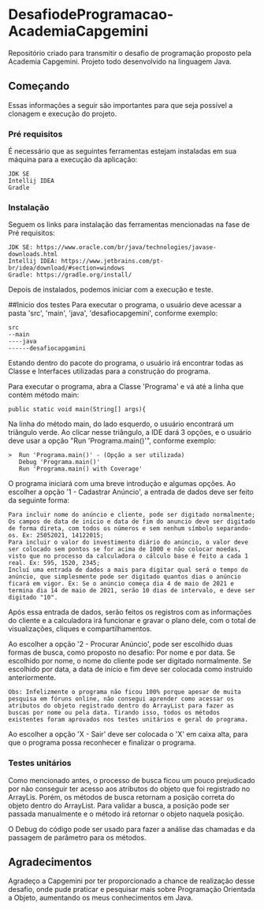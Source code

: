 # DesafiodeProgramacao-AcademiaCapgemini
Repositório criado para transmitir o desafio de programação proposto pela Academia Capgemini. Projeto todo desenvolvido na linguagem Java.

## Começando
Essas informações a seguir são importantes para que seja possível a clonagem e execução do projeto.

### Pré requisitos
É necessário que as seguintes ferramentas estejam instaladas em sua máquina para a execução da aplicação:
```
JDK SE
Intellij IDEA
Gradle
```

### Instalação
Seguem os links para instalação das ferramentas mencionadas na fase de Pré requisitos:
```
JDK SE: https://www.oracle.com/br/java/technologies/javase-downloads.html
Intellij IDEA: https://www.jetbrains.com/pt-br/idea/download/#section=windows
Gradle: https://gradle.org/install/
```
Depois de instalados, podemos iniciar com a execução e teste.

##Inicio dos testes
Para executar o programa, o usuário deve acessar a pasta 'src', 'main', 'java', 'desafiocapgemini', conforme exemplo:
```
src
--main
----java
------desafiocapgamini
```

Estando dentro do pacote do programa, o usuário irá encontrar todas as Classe e Interfaces utilizadas para a construção do programa.

Para executar o programa, abra a Classe 'Programa' e vá até a linha que contém método main:
```
public static void main(String[] args){

```

Na linha do método main, do lado esquerdo, o usuário encontrará um triângulo verde. Ao clicar nesse triângulo, a IDE dará 3 opções, e o usuário deve usar a opção "Run 'Programa.main()'", conforme exemplo:
```
>  Run 'Programa.main()' - (Opção a ser utilizada)
   Debug 'Programa.main()'
   Run 'Programa.main() with Coverage'
```

O programa iniciará com uma breve introdução e algumas opções. Ao escolher a opção '1 - Cadastrar Anúncio', a entrada de dados deve ser feito da seguinte forma:
```
Para incluir nome do anúncio e cliente, pode ser digitado normalmente;
Os campos de data de início e data de fim do anuncio deve ser digitado de forma direta, com todos os números e sem nenhum símbolo separando-os. Ex: 25052021, 14122015;
Para incluir o valor do investimento diário do anúncio, o valor deve ser colocado sem pontos se for acima de 1000 e não colocar moedas, visto que no processo da calculadora o cálculo base é feito a cada 1 real. Ex: 595, 1520, 2345;
Incluí uma entrada de dados a mais para digitar qual será o tempo do anúncio, que simplesmente pode ser digitado quantos dias o anúncio ficará em vigor. Ex: Se o anúncio começa dia 4 de maio de 2021 e termina dia 14 de maio de 2021, serão 10 dias de intervalo, e deve ser digitado "10".
```

Após essa entrada de dados, serão feitos os registros com as informações do cliente e a calculadora irá funcionar e gravar o plano dele, com o total de visualizações, cliques e compartilhamentos.

Ao escolher a opção '2 - Procurar Anúncio', pode ser escolhido duas formas de busca, como proposto no desafio: Por nome e por data. Se escolhido por nome, o nome do cliente pode ser digitado normalmente. Se escolhido por data, a data de início e fim deve ser colocada como instruído anteriormente.
```
Obs: Infelizmente o programa não ficou 100% porque apesar de muita pesquisa em fóruns online, não consegui aprender como acessar os atributos do objeto registrado dentro do ArrayList para fazer as buscas por nome ou pela data. Tirando isso, todos os métodos existentes foram aprovados nos testes unitários e geral do programa.
```

Ao escolher a opção 'X - Sair' deve ser colocada o 'X' em caixa alta, para que o programa possa reconhecer e finalizar o programa.

### Testes unitários
Como mencionado antes, o processo de busca ficou um pouco prejudicado por não conseguir ter acesso aos atributos do objeto que foi registrado no ArrayLis. Porém, os métodos de busca retornam a posição correta do objeto dentro do ArrayList. Para validar a busca, a posição pode ser passada manualmente e o método irá retornar o objeto naquela posição.

O Debug do código pode ser usado para fazer a análise das chamadas e da passagem de parâmetro para os métodos.

## Agradecimentos
Agradeço a Capgemini por ter proporcionado a chance de realização desse desafio, onde pude praticar e pesquisar mais sobre Programação Orientada a Objeto, aumentando os meus conhecimentos em Java.
